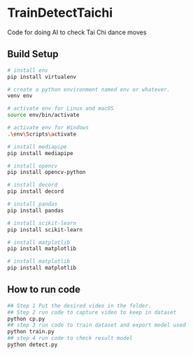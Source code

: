 # TrainDetectTaichi
Code for doing AI to check Tai Chi dance moves
## Build Setup
``` bash
# install env
pip install virtualenv
```
``` bash
# create a python environment named env or whatever.
venv env
```
``` bash
# activate env for Linux and macOS
source env/bin/activate 
```
``` bash
# activate env for Windows
.\env\Scripts\activate
```
``` bash
# install mediapipe
pip install mediapipe
```
``` bash
# install opencv
pip install opencv-python
```
``` bash
# install decord
pip install decord
```
``` bash
# install pandas
pip install pandas
```
``` bash
# install scikit-learn
pip install scikit-learn
```
``` bash
# install matplotlib
pip install matplotlib
```
``` bash
# install matplotlib
pip install matplotlib
```
## How to run code
``` bash
## Step 1 Put the desired video in the folder.
## Step 2 run code to capture video to keep in dataset
python cp.py
## step 3 run code to train dataset and export model used
python train.py
## step 4 run code to check result model
python detect.py
```
